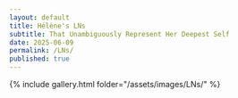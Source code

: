 ```yaml
---
layout: default
title: Hélène's LNs
subtitle: That Unambiguously Represent Her Deepest Self
date: 2025-06-09
permalink: /LNs/
published: true
---
```


{% include gallery.html folder="/assets/images/LNs/" %}
